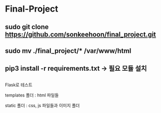 # Final-Project

## sudo git clone https://github.com/sonkeehoon/final_project.git 
## sudo mv ./final_project/* /var/www/html 
## pip3 install -r requirements.txt -> 필요 모듈 설치
## 

<p>Flask로 테스트</p>
<p>templates 폴더 : html 파일들</p>
<p>static 폴더 : css, js 파일들과 이미지 폴더</p>


